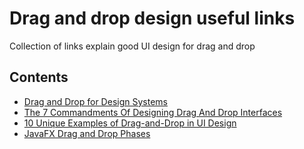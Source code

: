 # Drag and drop design useful links
Collection of links explain good UI design for drag and drop

## Contents
- [Drag and Drop for Design Systems](https://uxdesign.cc/drag-and-drop-for-design-systems-8d40502eb26d)
- [The 7 Commandments Of Designing Drag And Drop Interfaces](https://uxstudioteam.com/ux-blog/drag-and-drop-interface/)
- [10 Unique Examples of Drag-and-Drop in UI Design](https://speckyboy.com/drag-and-drop-ui/)
- [JavaFX Drag and Drop Phases](https://stackoverflow.com/questions/20550139/javafx-drag-and-drop-phases)
